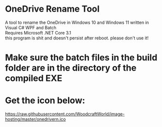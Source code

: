 # OneDrive Rename Tool
A tool to rename the OneDrive in Windows 10 and Windows 11 written in Visual C# WPF and Batch\
Requires Microsoft .NET Core 3.1\
this program is shit and doesn't persist after reboot. please don't use it!
# Make sure the batch files in the build folder are in the directory of the compiled EXE
# Get the icon below:
https://raw.githubusercontent.com/WoodcraftWorld/image-hosting/master/onedrivern.ico
